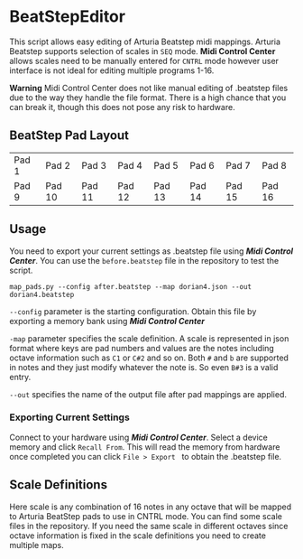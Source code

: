 # BeatStepEditor

This script allows easy editing of Arturia Beatstep midi mappings. Arturia Beatstep supports selection of scales in ```SEQ``` mode. 
**Midi Control Center** allows scales need to be manually entered for ```CNTRL``` mode however user interface is not ideal for editing multiple programs 1-16.

**Warning** Midi Control Center does not like manual editing of .beatstep files due to the way they handle the file format. There is a high chance that you can break it, though this does not pose any risk to hardware.

## BeatStep Pad Layout

||||||||| 
|-----|-----|-----|-----|-----|-----|-----|-----|
|Pad 1|Pad 2|Pad 3|Pad 4|Pad 5|Pad 6|Pad 7|Pad 8|
|Pad 9|Pad 10|Pad 11|Pad 12|Pad 13|Pad 14|Pad 15|Pad 16|


## Usage

You need to export your current settings as .beatstep file using ***Midi Control Center***. You can use the ```before.beatstep``` file in the repository to test the script. 

```map_pads.py --config after.beatstep --map dorian4.json --out dorian4.beatstep```

```--config``` parameter is the starting configuration. Obtain this file by exporting a memory bank using ***Midi Control Center***

```-map``` parameter specifies the scale definition. A scale is represented in json format where keys are pad numbers and values are the notes
including octave information such as ```C1``` or ```C#2``` and so on. Both ```#``` and ```b``` are supported in notes and they just modify whatever the note is. 
So even ```B#3``` is a valid entry.

```--out``` specifies the name of the output file after pad mappings are applied.

### Exporting Current Settings
Connect to your hardware using ***Midi Control Center***. Select a device memory and click ```Recall From```. This will read the memory from hardware once completed you can click ```File > Export ``` to obtain the .beatstep file.


## Scale Definitions
Here scale is any combination of 16 notes in any octave that will be mapped to Arturia BeatStep pads to use in CNTRL mode. You can find some scale files in the repository. If you need the same scale in different octaves since octave 
information is fixed in the scale definitions you need to create multiple maps.
